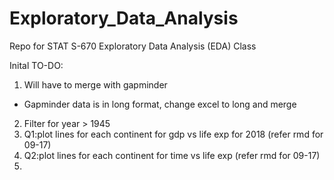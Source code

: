 # Exploratory_Data_Analysis
Repo for STAT S-670 Exploratory Data Analysis (EDA) Class 

Inital TO-DO:
1. Will have to merge with gapminder
  - Gapminder data is in long format, change excel to long and merge
2. Filter for year > 1945
3. Q1:plot lines for each continent for gdp vs life exp for 2018 (refer rmd for 09-17)
4. Q2:plot lines for each continent for time vs life exp (refer rmd for 09-17)
5. 
